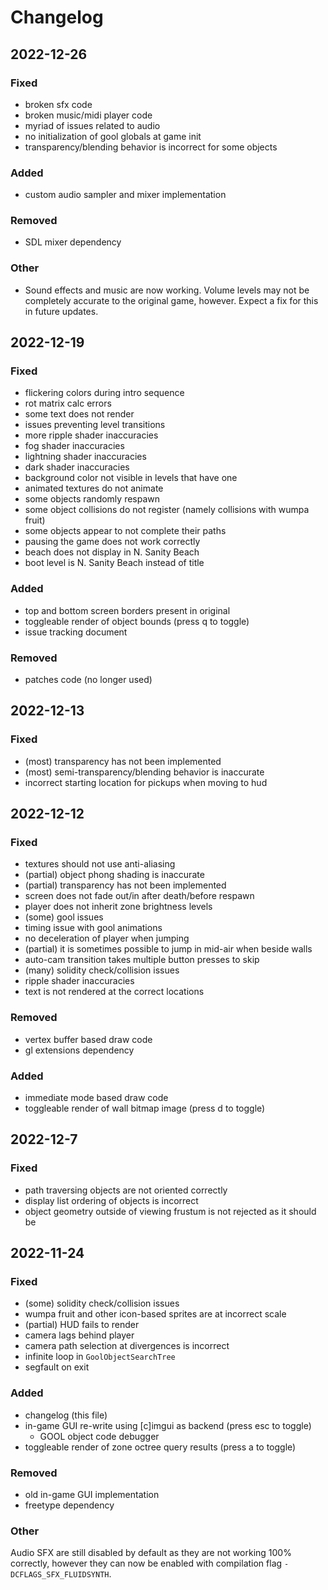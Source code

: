 # Changelog

## 2022-12-26

### Fixed

- broken sfx code
- broken music/midi player code
- myriad of issues related to audio
- no initialization of gool globals at game init
- transparency/blending behavior is incorrect for some objects

### Added

- custom audio sampler and mixer implementation

### Removed

- SDL mixer dependency

### Other

- Sound effects and music are now working. Volume levels may not be completely accurate to the original game, however. Expect a fix for this in future updates.

## 2022-12-19

### Fixed

- flickering colors during intro sequence
- rot matrix calc errors
- some text does not render
- issues preventing level transitions
- more ripple shader inaccuracies
- fog shader inaccuracies
- lightning shader inaccuracies
- dark shader inaccuracies
- background color not visible in levels that have one
- animated textures do not animate
- some objects randomly respawn
- some object collisions do not register (namely collisions with wumpa fruit)
- some objects appear to not complete their paths
- pausing the game does not work correctly
- beach does not display in N. Sanity Beach
- boot level is N. Sanity Beach instead of title

### Added

- top and bottom screen borders present in original
- toggleable render of object bounds (press <key>q</key> to toggle)
- issue tracking document

### Removed

- patches code (no longer used)

## 2022-12-13

### Fixed

- (most) transparency has not been implemented
- (most) semi-transparency/blending behavior is inaccurate
- incorrect starting location for pickups when moving to hud

## 2022-12-12

### Fixed

- textures should not use anti-aliasing
- (partial) object phong shading is inaccurate
- (partial) transparency has not been implemented
- screen does not fade out/in after death/before respawn
- player does not inherit zone brightness levels
- (some) gool issues
- timing issue with gool animations
- no deceleration of player when jumping
- (partial) it is sometimes possible to jump in mid-air when beside walls
- auto-cam transition takes multiple button presses to skip
- (many) solidity check/collision issues
- ripple shader inaccuracies
- text is not rendered at the correct locations

### Removed

- vertex buffer based draw code
- gl extensions dependency

### Added

- immediate mode based draw code
- toggleable render of wall bitmap image (press <key>d</key> to toggle)

## 2022-12-7

### Fixed

- path traversing objects are not oriented correctly
- display list ordering of objects is incorrect
- object geometry outside of viewing frustum is not rejected as it should be

## 2022-11-24

### Fixed

- (some) solidity check/collision issues
- wumpa fruit and other icon-based sprites are at incorrect scale
- (partial) HUD fails to render
- camera lags behind player
- camera path selection at divergences is incorrect
- infinite loop in `GoolObjectSearchTree`
- segfault on exit

### Added

- changelog (this file)
- in-game GUI re-write using [c]imgui as backend (press <key>esc</key> to toggle)
  - GOOL object code debugger
- toggleable render of zone octree query results (press <key>a</key> to toggle)

### Removed

- old in-game GUI implementation
- freetype dependency

### Other

Audio SFX are still disabled by default as they are not working 100% correctly, however they can now be enabled with compilation flag `-DCFLAGS_SFX_FLUIDSYNTH`.
